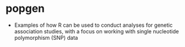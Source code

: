 # popgen

- Examples of how R can be used to conduct analyses for genetic association studies, with a focus on working with single nucleotide polymorphism (SNP) data
